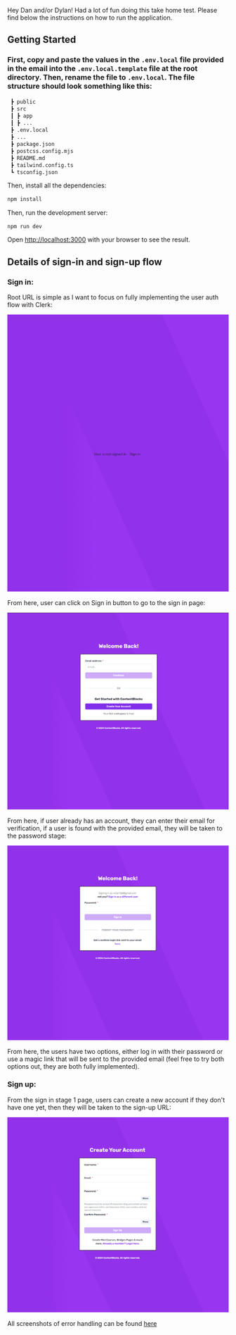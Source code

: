 Hey Dan and/or Dylan! Had a lot of fun doing this take home test. Please find below the instructions on how to run the application.

## Getting Started

### First, copy and paste the values in the `.env.local` file provided in the email into the `.env.local.template` file at the root directory. Then, rename the file to `.env.local`. The file structure should look something like this:

```
 ┣ public
 ┣ src
 ┃ ┣ app
 ┃ ┣ ...
 ┣ .env.local
 ┣ ...
 ┣ package.json
 ┣ postcss.config.mjs
 ┣ README.md
 ┣ tailwind.config.ts
 ┗ tsconfig.json
```


Then, install all the dependencies:

```bash
npm install
```

Then, run the development server:

```bash
npm run dev
```

Open [http://localhost:3000](http://localhost:3000) with your browser to see the result.

## Details of sign-in and sign-up flow

### Sign in:
Root URL is simple as I want to focus on fully implementing the user auth flow with Clerk:

![alt text](./public/screenshots/signedout.png)

From here, user can click on Sign in button to go to the sign in page:

![alt text](./public/screenshots/signinstage1.png)

From here, if user already has an account, they can enter their email for verification, if a user is found with the provided email, they will be taken to the password stage:

![alt text](./public/screenshots/signinstage2.png)

From here, the users have two options, either log in with their password or use a magic link that will be sent to the provided email (feel free to try both options out, they are both fully implemented).

### Sign up:

From the sign in stage 1 page, users can create a new account if they don't have one yet, then they will be taken to the sign-up URL:

![alt text](./public/screenshots/signup.png)

All screenshots of error handling can be found [here](./public/screenshots/)

